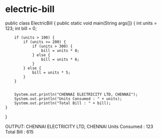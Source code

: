 # electric-bill
public class ElectricBill {
    public static void main(String args[]) {
        int units = 123;
        int bill = 0;


        if (units > 100) {
            if (units >= 200) {
                if (units > 300) {
                    bill = units * 8;
                } else {
                    bill = units * 6;
                }
            } else {
                bill = units * 5;
            }
        }


        System.out.println("CHENNAI ELECTRICITY LTD, CHENNAI");
        System.out.println("Units Consumed : " + units);
        System.out.println("Total Bill : " + bill);
    }
}


OUTPUT:
CHENNAI ELECTRICITY LTD, CHENNAI
Units Consumed : 123
Total Bill : 615
